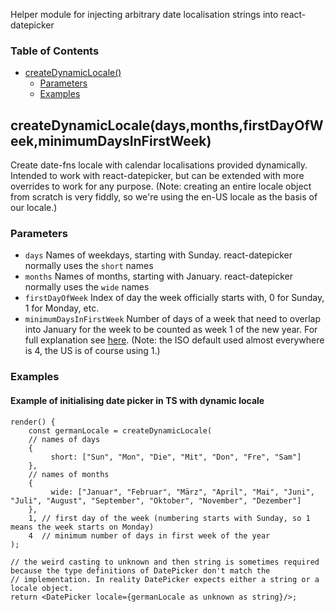 Helper module for injecting arbitrary date localisation strings into react-datepicker

### Table of Contents

-   [createDynamicLocale()][1]
    -   [Parameters][2]
    -   [Examples][3]

## createDynamicLocale(days,months,firstDayOfWeek,minimumDaysInFirstWeek)

Create date-fns locale with calendar localisations provided dynamically. Intended to work with react-datepicker,
but can be extended with more overrides to work for any purpose. (Note: creating an entire locale object
from scratch is very fiddly, so we're using the en-US locale as the basis of our locale.)

### Parameters

-   `days`  Names of weekdays, starting with Sunday. react-datepicker normally uses the `short` names
-   `months`  Names of months, starting with January. react-datepicker normally uses the `wide` names
-   `firstDayOfWeek`  Index of day the week officially starts with, 0 for Sunday, 1 for Monday, etc.
-   `minimumDaysInFirstWeek`  Number of days of a week that need to overlap into January for the week to be counted as week 1 of the new year. For full
    explanation see [here]([4]). (Note: the ISO default used almost everywhere is 4, the US is of course using 1.)

### Examples

#### Example of initialising date picker in TS with dynamic locale
    render() {
        const germanLocale = createDynamicLocale(
        // names of days
        {
             short: ["Sun", "Mon", "Die", "Mit", "Don", "Fre", "Sam"]
        },
        // names of months
        {
             wide: ["Januar", "Februar", "März", "April", "Mai", "Juni", "Juli", "August", "September", "Oktober", "November", "Dezember"]
        },
        1, // first day of the week (numbering starts with Sunday, so 1 means the week starts on Monday)
        4  // minimum number of days in first week of the year
    );
    
	// the weird casting to unknown and then string is sometimes required because the type definitions of DatePicker don't match the
    // implementation. In reality DatePicker expects either a string or a locale object.
    return <DatePicker locale={germanLocale as unknown as string}/>;

[1]: #createdynamiclocale

[2]: #parameters

[3]: #examples

[4]: https://en.wikipedia.org/wiki/Week#Week_numbering
